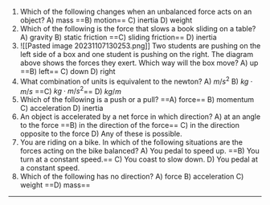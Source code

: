 1. Which of the following changes when an unbalanced force acts on an object?
A) mass
==B) motion==
C) inertia
D) weight
2. Which of the following is the force that slows a book sliding on a table?
A) gravity
B) static friction
==C) sliding friction==
D) inertia
3. ![[Pasted image 20231107130253.png]]
Two students are pushing on the left side of a box and one student is pushing on the right. The diagram above shows the forces they exert. Which way will the box move?
A) up
==B) left==
C) down
D) right
4. What combination of units is equivalent to the newton?
A) $m/s^2$
B) $kg \cdot m/s$
==C) $kg\cdot m/s^2$==
D) $kg/m$
5. Which of the following is a push or a pull?
==A) force==
B) momentum
C) acceleration
D) inertia
6. An object is accelerated by a net force in which direction?
A) at an angle to the force
==B) in the direction of the force==
C) in the direction opposite to the force
D) Any of these is possible.
7. You are riding on a bike. In which of the following situations are the forces acting on the bike balanced?
A) You pedal to speed up.
==B) You turn at a constant speed.==
C) You coast to slow down.
D) You pedal at a constant speed.
8. Which of the following has no direction?
A) force
B) acceleration
C) weight
==D) mass==

----
